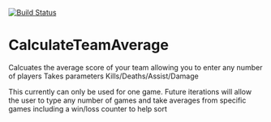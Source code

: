 [![Build Status](https://dev.azure.com/DevOpsGodfreyOrg/DevOpsGodfreyProject/_apis/build/status%2FSimithrel.CalculateTeamAverage?branchName=main)](https://dev.azure.com/DevOpsGodfreyOrg/DevOpsGodfreyProject/_build/latest?definitionId=3&branchName=main)

# CalculateTeamAverage
Calcuates the average score of your team allowing you to enter any number of players
Takes parameters Kills/Deaths/Assist/Damage

This currently can only be used for one game. Future iterations will allow the user to type any number of games and take averages from specific games including a win/loss counter to help sort
